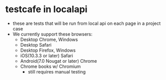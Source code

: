 # testcafe in localapi

- these are tests that will be run from local api on each page in a project case
- We currently support these browsers:
  - Desktop Chrome, Windows
  - Desktop Safari
  - Desktop Firefox, Windows
  - iOS(10.3.3 or later) Safari
  - Android(7.0 Nougat or later) Chrome
  - Chrome books w/ Chromium
    - still requires manual testing
